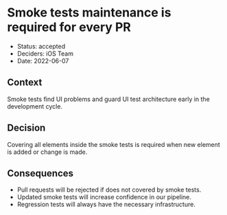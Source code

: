 # Smoke tests maintenance is required for every PR

* Status: accepted
* Deciders: iOS Team
* Date: 2022-06-07

## Context

Smoke tests find UI problems and guard UI test architecture early in the development cycle.

## Decision

Covering all elements inside the smoke tests is required when new element is added or change is made.

## Consequences

  * Pull requests will be rejected if does not covered by smoke tests.
  * Updated smoke tests will increase confidence in our pipeline.
  * Regression tests will always have the necessary infrastructure.


